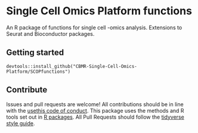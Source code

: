 # Single Cell Omics Platform functions

An R package of functions for single cell -omics analysis. Extensions to Seurat and Bioconductor packages.

## Getting started

```
devtools::install_github("CBMR-Single-Cell-Omics-Platform/SCOPfunctions")
```
 
## Contribute

Issues and pull requests are welcome!
All contributions should be in line with the [usethis code of conduct](https://usethis.r-lib.org/CODE_OF_CONDUCT.html).
This package uses the methods and R tools set out in [R packages](https://r-pkgs.org/intro.html). 
All Pull Requests should follow the [tidyverse style guide](https://style.tidyverse.org/documentation.html). 
